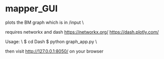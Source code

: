 # mapper_GUI

plots the BM graph which is in /input \\

requires networkx and dash
https://networkx.org/
https://dash.plotly.com/

Usage: \\
$ cd Dash
$ python graph_app.py \\

then visit http://127.0.0.1:8050/ on your browser
